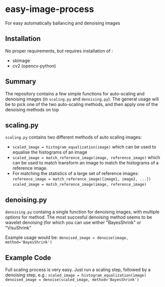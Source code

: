 # easy-image-process
For easy automatically ballancing and denoising images

## Installation

No proper requirements, but requires installation of :
- skimage
- cv2 (opencv-python)


## Summary

The repository contains a few simple functions for auto-scaling and denoising images (in `scaling.py` and `denoising.py`). The general usage will be to pick one of the two auto-scaling methods, and then apply one of the denoising methods on top


## scaling.py

`scaling.py` contains two different methods of auto scaling images:

- `scaled_image = histogram_equalization(image)` which can be used to equalise the histograms of an image
- `scaled_image = match_reference_image(image, reference_image)` which can be used to match transform an image to match the histograms of a reference image. 
- For matching the statistics of a large set of reference images:
	`reference_image = match_reference_image([image1, image2, ...])`
	`scaled_image = match_reference_image(image, reference_image)`


## denoising.py

`denoising.py` containg a single function for denoising images, with multiple options for method. The most succesful denoising method seems to be wavelet denoising (for which you can use wither "BayesShrink" or "VisuShrink"

Example usage would be: `denoised_image = denoise(image, method='BayesShrink')`

## Example Code

Full scaling process is very easy. Just run a scaling step, followed by a denoising step, e.g.:
`scaled_image = histogram_equalization(image)
denoised_image = denoise(scaled_image, method='BayesShrink')`



